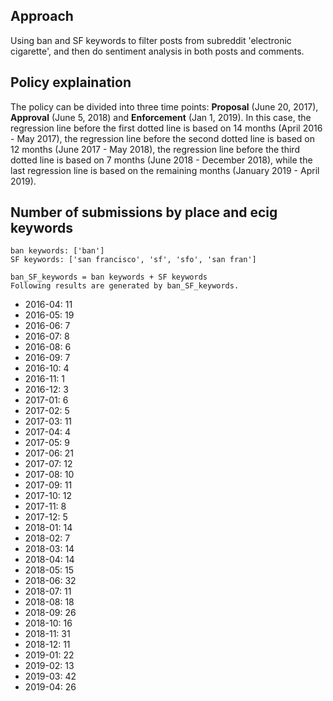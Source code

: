 ## Approach
Using ban and SF keywords to filter posts from subreddit 'electronic cigarette', 
and then do sentiment analysis in both posts and comments.

## Policy explaination
The policy can be divided into three time points: **Proposal** (June 20, 2017), **Approval** (June 5, 2018) and **Enforcement** (Jan 1, 2019). In this case, the regression line before the first dotted line is based on 14 months (April 2016 - May 2017), the regression line before the second dotted line is based on 12 months (June 2017 - May 2018), the regression line before the third dotted line is based on 7 months (June 2018 - December 2018), while the last regression line is based on the remaining months (January 2019 - April 2019).

## Number of submissions by place and ecig keywords
```
ban keywords: ['ban']
SF keywords: ['san francisco', 'sf', 'sfo', 'san fran']

ban_SF_keywords = ban keywords + SF keywords
Following results are generated by ban_SF_keywords.
```
- 2016-04: 11
- 2016-05: 19
- 2016-06: 7
- 2016-07: 8
- 2016-08: 6
- 2016-09: 7
- 2016-10: 4
- 2016-11: 1
- 2016-12: 3
- 2017-01: 6
- 2017-02: 5
- 2017-03: 11
- 2017-04: 4
- 2017-05: 9
- 2017-06: 21
- 2017-07: 12
- 2017-08: 10
- 2017-09: 11
- 2017-10: 12
- 2017-11: 8
- 2017-12: 5
- 2018-01: 14
- 2018-02: 7
- 2018-03: 14
- 2018-04: 14
- 2018-05: 15
- 2018-06: 32
- 2018-07: 11
- 2018-08: 18
- 2018-09: 26
- 2018-10: 16
- 2018-11: 31
- 2018-12: 11
- 2019-01: 22
- 2019-02: 13
- 2019-03: 42
- 2019-04: 26
